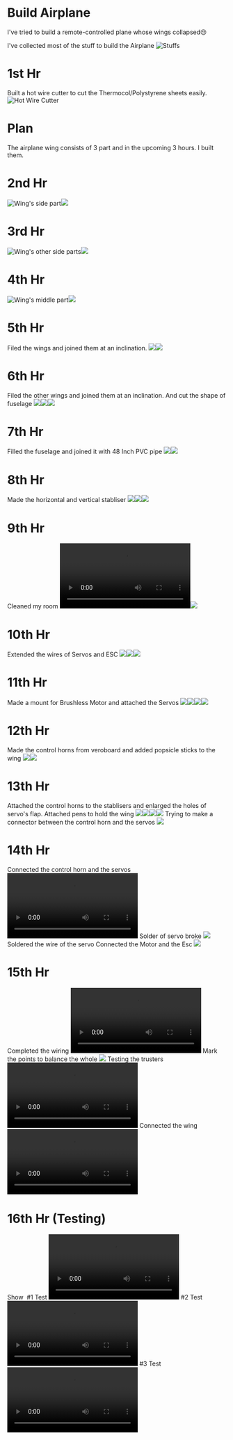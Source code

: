# Build Airplane

I've tried to build a remote-controlled plane whose wings collapsed😢


I've collected most of the stuff to build the Airplane
![Stuffs](stuff.jpg)

# 1st Hr 
Built a hot wire cutter to cut the Thermocol/Polystyrene sheets easily.
![Hot Wire Cutter](1Hr/1.jpg)
# Plan
The airplane wing consists of 3 part and in the upcoming 3 hours. I built them.

# 2nd Hr
![Wing's side part](2Hr/1.jpg)![](2Hr/2.jpg)

# 3rd Hr
![Wing's other side parts](3Hr/1.jpg)![](3hr/2.jpg)

# 4th Hr
![Wing's middle part](4Hr/1.jpg)![](4hr/2.jpg)

# 5th Hr
Filed the wings and joined them at an inclination.
![](5Hr/1.jpg)![](5hr/2.jpg)

# 6th Hr
Filed the other wings and joined them at an inclination. And cut the shape of fuselage
![](6Hr/1.jpg)![](6hr/2.jpg)![](6Hr/Fuselage.png)

# 7th Hr
Filled the fuselage and joined it with 48 Inch PVC pipe
![](7Hr/1.jpg)![](7hr/2.jpg)

# 8th Hr
Made the horizontal and vertical stabliser
![](8Hr/1.jpg)![](8hr/2.jpg)![](8Hr/3.jpg)

# 9th Hr
Cleaned my room
![](9Hr/before.mp4)![](9hr/1.jpg)

# 10th Hr
Extended the wires of Servos and ESC
![](10Hr/1.jpg)![](10hr/2.jpg)![](10Hr/3.jpg)

# 11th Hr
Made a mount for Brushless Motor and attached the Servos
![](11Hr/1.jpg)![](11Hr/2.jpg)![](11Hr/3.jpg)![](11Hr/4.jpg)

# 12th Hr
Made the control horns from veroboard and added popsicle sticks to the wing
![](12Hr/1.jpg)![](12hr/2.jpg)

# 13th Hr
Attached the control horns to the stablisers and enlarged the holes of servo's flap. Attached pens to hold the wing
![](13Hr/1.jpg)![](13Hr/2.jpg)![](13Hr/3.jpg)![](13Hr/4.jpg)
Trying to make a connector between the control horn and the servos
![](13Hr/5.jpg)

# 14th Hr
Connected the control horn and the servos
![](14Hr/1.mp4)
Solder of servo broke
![](14Hr/2.jpg)
Soldered the wire of the servo
Connected the Motor and the Esc
![](14Hr/3.jpg)

# 15th Hr
Completed the wiring
![](15Hr/1.mp4)
Mark the points to balance the whole 
![](15Hr/2.jpg)
Testing the trusters
![](15Hr/3.mp4)
Connected the wing
![](15Hr/4.mp4)

# 16th Hr (Testing)
Show
[![]()](15Hr/1.mp4)
#1 Test
![](15Hr/2.mp4)
#2 Test
![](15Hr/3.mp4)
#3 Test
![](15Hr/4.mp4)

